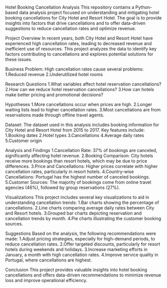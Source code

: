 Hotel Booking Cancellation Analysis
This repository contains a Python-based data analysis project focused on understanding and mitigating hotel booking cancellations for City Hotel and Resort Hotel. The goal is to provide insights into factors that drive cancellations and to offer data-driven suggestions to reduce cancellation rates and optimize revenue.

Project Overview
In recent years, both City Hotel and Resort Hotel have experienced high cancellation rates, leading to decreased revenue and inefficient use of resources. This project analyzes the data to identify key factors contributing to cancellations and explores potential solutions for these issues.

Business Problem:
High cancellation rates cause several problems:
1.Reduced revenue
2.Underutilized hotel rooms 

Research Questions
1.What variables affect hotel reservation cancellations?
2.How can we reduce hotel reservation cancellations?
3.How can hotels make better pricing and promotional decisions?

Hypotheses
1.More cancellations occur when prices are high.
2.Longer waiting lists lead to higher cancellation rates.
3.Most cancellations are from reservations made through offline travel agents.

Dataset:
The dataset used in this analysis includes booking information for City Hotel and Resort Hotel from 2015 to 2017. Key features include:
1.Booking dates
2.Hotel types
3.Cancellations
4.Average daily rates
5.Customer origin

Analysis and Findings
1.Cancellation Rate: 37% of bookings are canceled, significantly affecting hotel revenue.
2.Booking Comparison: City hotels receive more bookings than resort hotels, which may be due to price differences.
3.Price and Cancellations: Higher prices correlate with higher cancellation rates, particularly in resort hotels.
4.Country-wise Cancellations: Portugal has the highest number of canceled bookings.
5.Customer Sources: The majority of bookings come from online travel agencies (46%), followed by group reservations (27%).

Visualizations
This project includes several key visualizations to aid in understanding cancellation trends:
1.Bar charts showing the percentage of cancellations.
2.Line charts comparing average daily rates between City and Resort hotels.
3.Grouped bar charts depicting reservation and cancellation trends by month.
4.Pie charts illustrating the customer booking sources.

Suggestions
Based on the analysis, the following recommendations were made:
1.Adjust pricing strategies, especially for high-demand periods, to reduce cancellation rates.
2.Offer targeted discounts, particularly for resort hotels during weekends and holidays.
3.Increase marketing efforts in January, a month with high cancellation rates.
4.Improve service quality in Portugal, where cancellations are highest.

Conclusion
This project provides valuable insights into hotel booking cancellations and offers data-driven recommendations to minimize revenue loss and improve operational efficiency.

